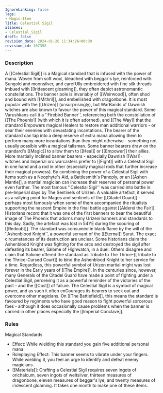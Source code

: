 ```yaml
---
IgnoreLinking: false
Tags:
- Magic-Item
Title: Celestial Sigil
aliases:
- Celestial_Sigil
draft: false
revision_date: 2024-01-26 11:34:26+00:00
revision_id: 107358
---
```


### Description
A [[Celestial Sigil]] is a Magical standard that is infused with the power of mana. Woven from soft wool, bleached with beggar's lye, reinforced with Sungold and moonsilver, and carefUlly embroidered with fine silk threads imbued with [[Iridescent gloaming]], they often depict astronomantic constellations. The banner pole is invariably of [[Weirwood]], often shod and bound with [[Mithril]], and embellished with dragonbone. It is most popular with the [[Urizen]] (unsurprisingly), but WarBands of Dawnish witches are also known to favour the power of this magical standard. Some Varushkans call it a ''Firebird Banner'', referencing both the constellation of [[The Phoenix]] (with which it is often adorned), and [[The Way]] that the standard Empowers magical Healers to restore man additional warriors - or sear their enemies with devastating incantations.
The bearer of the standard can tap into a deep reserve of extra mana allowing them to perform many more incantations than they might otherwise - something not usually possible with a magical talisman. Some banner bearers draw on the standard's [[Magic]] to allow them to [[Heal]] or [[Empower]] their allies. More martially inclined banner bearers - especially Dawnish [[War]]-witches and Imperial orc warcasters prefer to [[Fight]] with a Celestial Sigil in one hand and a rod in other (especially magical rods that further increase their magical prowess). By combining the power of a Celestial Sigil with items such as a Neophyte's Aid, a Battlesmith's Panoply, or an [[Ashen Mantle]], a martial magician can increase their reserves of personal power even further.
The most famous ''Celestial Sigil'' was carried into battle in pre-Imperial days by The Sentinels of Urizen.  A valuable artefact, it served as a rallying point for Mages and sentinels of the [[Citadel Guard]] - perhaps most famously when some of them accompanied the ritualists supporting the nascent Empire in the final battle against [[Alderei the Fair]]. Historians record that it was one of the first banners to bear the beautiful image of The Phoenix that adorns many Urizeni banners and standards to this day. Sadly, the artefact was lost in 54YE during the scouring of [[Redoubt]]. The standard was consumed in black flame by the will of the ''Ashenblood Knight'', a powerful servant of the [[Eternal]] Surut. The exact circumstances of its destruction are unclear. Some historians claim the Ashenblood Knight was fighting for the orcs and destroyed the sigil after defeating its bearer, Salome of Highwatch, in a duel. Others disagree and claim that Salome offered the standard as Tribute to The Thrice-[[Tribute to the Thrice-Cursed Court]] to bind the Ashenblood Knight to her service for a time. Regardless, this powerful symbol of Urizen martial might was lost forever in the Early years of [[The Empire]]. In the centuries since, however, many Generals of the Citadel Guard have made a point of fighting under a Celestial Sigil, perceiving it as a powerful reminder of the victories of the past - and the [[Cost]] of failure.
The Celestial Sigil is a symbol of magical power, and as such it often enCourages its bearers to seek out and overcome other magicians. On [[The Battlefield]], this means the standard is favoured by regiments who have good reason to fight powerful sorcerous foes - although it does occasionally cause problems when the banner is carried in other places especially the [[Imperial Conclave]].
### Rules
Magical Standards
* Effect: While wielding this standard you gain five additional personal mana
* Roleplaying Effect: This banner seems to vibrate under your fingers. While wielding it, you feel an urge to identify and defeat enemy magicians.
* [[Materials]]: Crafting a Celestial Sigil requires seven ingots of orichalcum, seven ingots of weltsilver, thirteen measures of dragonbone, eleven measures of beggar's lye, and twenty measures of iridescent gloaming. It takes one month to make one of these items.
